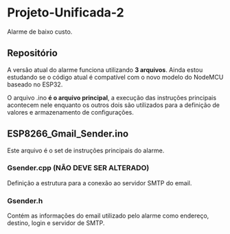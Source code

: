 # Projeto-Unificada-2
Alarme de baixo custo.

## Repositório
A versão atual do alarme funciona utilizando **3 arquivos**. Ainda estou estudando se o código atual é compatível com o novo modelo do NodeMCU baseado no ESP32.

O arquivo .ino **é o arquivo principal**, a execução das instruções principais acontecem nele enquanto os outros dois são utilizados para a definição de valores e armazenamento de configurações.

## ESP8266_Gmail_Sender.ino

Este arquivo é o set de instruções principais do alarme. 

### Gsender.cpp **(NÃO DEVE SER ALTERADO)**

Definição a estrutura para a conexão ao servidor SMTP do email.

### Gsender.h

Contém as informações do email utilizado pelo alarme como endereço, destino, login e servidor de SMTP.











